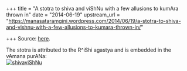 +++
title = "A stotra to shiva and viShNu with a few allusions to kumAra thrown in"
date = "2014-06-19"
upstream_url = "https://manasataramgini.wordpress.com/2014/06/19/a-stotra-to-shiva-and-vishnu-with-a-few-allusions-to-kumara-thrown-in/"

+++
Source: [here](https://manasataramgini.wordpress.com/2014/06/19/a-stotra-to-shiva-and-vishnu-with-a-few-allusions-to-kumara-thrown-in/).

The stotra is attributed to the R^iShi agastya and is embedded in the
vAmana purANa:  
[![shivaviShNu](https://manasataramgini.files.wordpress.com/2014/06/shivavishnu2.jpg?w=640)](https://manasataramgini.files.wordpress.com/2014/06/shivavishnu2.jpg)
